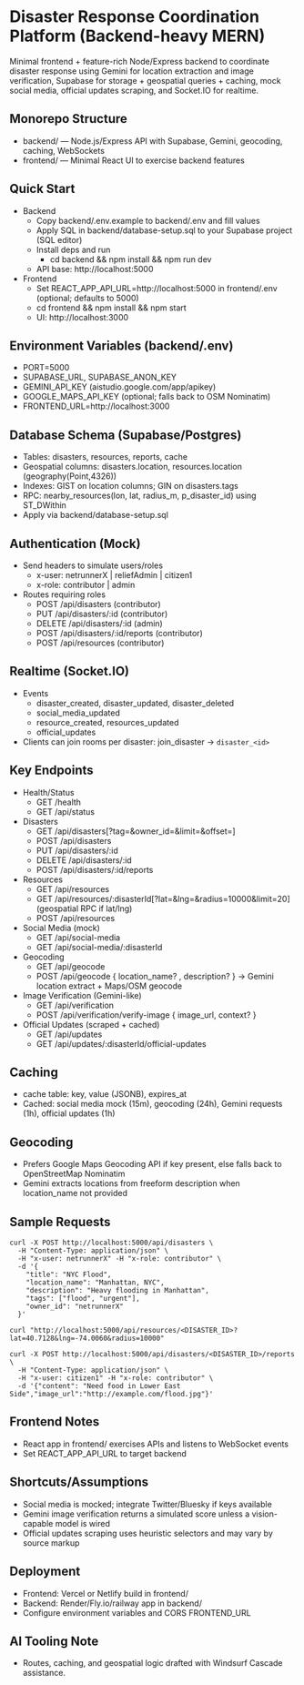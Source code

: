 # Disaster Response Coordination Platform (Backend-heavy MERN)

Minimal frontend + feature-rich Node/Express backend to coordinate disaster response using Gemini for location extraction and image verification, Supabase for storage + geospatial queries + caching, mock social media, official updates scraping, and Socket.IO for realtime.

## Monorepo Structure

- backend/ — Node.js/Express API with Supabase, Gemini, geocoding, caching, WebSockets
- frontend/ — Minimal React UI to exercise backend features

## Quick Start

- Backend
  - Copy backend/.env.example to backend/.env and fill values
  - Apply SQL in backend/database-setup.sql to your Supabase project (SQL editor)
  - Install deps and run
    - cd backend && npm install && npm run dev
  - API base: http://localhost:5000
- Frontend
  - Set REACT_APP_API_URL=http://localhost:5000 in frontend/.env (optional; defaults to 5000)
  - cd frontend && npm install && npm start
  - UI: http://localhost:3000

## Environment Variables (backend/.env)

- PORT=5000
- SUPABASE_URL, SUPABASE_ANON_KEY
- GEMINI_API_KEY (aistudio.google.com/app/apikey)
- GOOGLE_MAPS_API_KEY (optional; falls back to OSM Nominatim)
- FRONTEND_URL=http://localhost:3000

## Database Schema (Supabase/Postgres)

- Tables: disasters, resources, reports, cache
- Geospatial columns: disasters.location, resources.location (geography(Point,4326))
- Indexes: GIST on location columns; GIN on disasters.tags
- RPC: nearby_resources(lon, lat, radius_m, p_disaster_id) using ST_DWithin
- Apply via backend/database-setup.sql

## Authentication (Mock)

- Send headers to simulate users/roles
  - x-user: netrunnerX | reliefAdmin | citizen1
  - x-role: contributor | admin
- Routes requiring roles
  - POST /api/disasters (contributor)
  - PUT /api/disasters/:id (contributor)
  - DELETE /api/disasters/:id (admin)
  - POST /api/disasters/:id/reports (contributor)
  - POST /api/resources (contributor)

## Realtime (Socket.IO)

- Events
  - disaster_created, disaster_updated, disaster_deleted
  - social_media_updated
  - resource_created, resources_updated
  - official_updates
- Clients can join rooms per disaster: join_disaster -> `disaster_<id>`

## Key Endpoints

- Health/Status
  - GET /health
  - GET /api/status
- Disasters
  - GET /api/disasters[?tag=&owner_id=&limit=&offset=]
  - POST /api/disasters
  - PUT /api/disasters/:id
  - DELETE /api/disasters/:id
  - POST /api/disasters/:id/reports
- Resources
  - GET /api/resources
  - GET /api/resources/:disasterId[?lat=&lng=&radius=10000&limit=20] (geospatial RPC if lat/lng)
  - POST /api/resources
- Social Media (mock)
  - GET /api/social-media
  - GET /api/social-media/:disasterId
- Geocoding
  - GET /api/geocode
  - POST /api/geocode { location_name? , description? } → Gemini location extract + Maps/OSM geocode
- Image Verification (Gemini-like)
  - GET /api/verification
  - POST /api/verification/verify-image { image_url, context? }
- Official Updates (scraped + cached)
  - GET /api/updates
  - GET /api/updates/:disasterId/official-updates

## Caching

- cache table: key, value (JSONB), expires_at
- Cached: social media mock (15m), geocoding (24h), Gemini requests (1h), official updates (1h)

## Geocoding

- Prefers Google Maps Geocoding API if key present, else falls back to OpenStreetMap Nominatim
- Gemini extracts locations from freeform description when location_name not provided

## Sample Requests

```
curl -X POST http://localhost:5000/api/disasters \
  -H "Content-Type: application/json" \
  -H "x-user: netrunnerX" -H "x-role: contributor" \
  -d '{
    "title": "NYC Flood",
    "location_name": "Manhattan, NYC",
    "description": "Heavy flooding in Manhattan",
    "tags": ["flood", "urgent"],
    "owner_id": "netrunnerX"
  }'

curl "http://localhost:5000/api/resources/<DISASTER_ID>?lat=40.7128&lng=-74.0060&radius=10000"

curl -X POST http://localhost:5000/api/disasters/<DISASTER_ID>/reports \
  -H "Content-Type: application/json" \
  -H "x-user: citizen1" -H "x-role: contributor" \
  -d '{"content": "Need food in Lower East Side","image_url":"http://example.com/flood.jpg"}'
```

## Frontend Notes

- React app in frontend/ exercises APIs and listens to WebSocket events
- Set REACT_APP_API_URL to target backend

## Shortcuts/Assumptions

- Social media is mocked; integrate Twitter/Bluesky if keys available
- Gemini image verification returns a simulated score unless a vision-capable model is wired
- Official updates scraping uses heuristic selectors and may vary by source markup

## Deployment

- Frontend: Vercel or Netlify build in frontend/
- Backend: Render/Fly.io/railway app in backend/
- Configure environment variables and CORS FRONTEND_URL

## AI Tooling Note

- Routes, caching, and geospatial logic drafted with Windsurf Cascade assistance.
